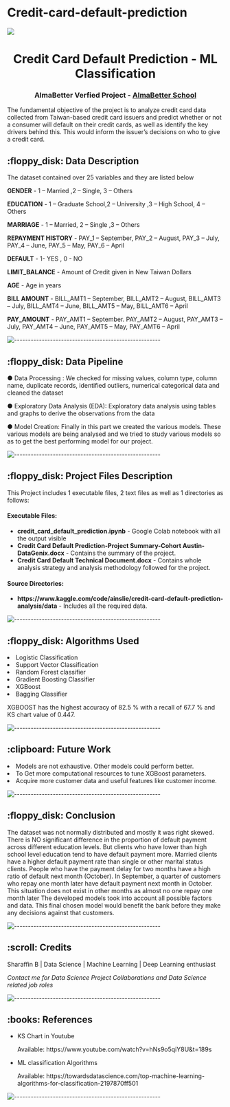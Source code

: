 # Credit-card-default-prediction
<h><img src="https://media.giphy.com/media/xT5LMXFGXmuKKkoCWs/giphy.gif" align="centre"></h>
<h1 align="center"> Credit Card Default Prediction - ML Classification </h1>
<h3 align="center"> AlmaBetter Verfied Project - <a href="https://www.almabetter.com/"> AlmaBetter School </a> </h5>

<p>The fundamental objective of the project is to analyze credit card data collected from Taiwan-based credit card issuers and predict whether or not a consumer will default on their credit cards, as well as identify the key drivers behind this. This would inform the issuer’s decisions on who to give a credit card.</p>

<h2> :floppy_disk: Data Description</h2>

<p>The dataset contained over 25 variables and they are listed below</p>

**GENDER**            -    1 – Married ,2 – Single, 3 – Others

**EDUCATION**         -  1 – Graduate School,2 – University ,3 – High School, 4 – Others 

**MARRIAGE**          -  1 – Married, 2 – Single ,3 – Others

**REPAYMENT HISTORY** -  PAY_1 – September, PAY_2 – August, PAY_3 –  July, PAY_4 – June, PAY_5 –  May, PAY_6 – April

**DEFAULT**           -  1- YES , 0 - NO 

**LIMIT_BALANCE**     - Amount of Credit given in New Taiwan Dollars

**AGE**               - Age in years 

**BILL AMOUNT**       - BILL_AMT1 – September, BILL_AMT2 –  August, BILL_AMT3 – July, BILL_AMT4 – June, BILL_AMT5 – May, BILL_AMT6 – April

**PAY_AMOUNT**        - PAY_AMT1 – September. PAY_AMT2 –  August, PAY_AMT3 –  July, PAY_AMT4 –  June, PAY_AMT5 – May, PAY_AMT6 –  April


![-----------------------------------------------------](https://raw.githubusercontent.com/andreasbm/readme/master/assets/lines/rainbow.png)

<h2> :floppy_disk: Data Pipeline</h2>

● Data Processing : We checked for missing values, column type, column name, duplicate records, identified outliers, numerical categorical data and cleaned the dataset

● Exploratory Data Analysis (EDA): Exploratory data analysis using tables and graphs to derive the observations from the data 

● Model Creation: Finally in this part we created the various models. These various models are being analysed and we tried to study various models so as to get the best performing model for our project.

![-----------------------------------------------------](https://raw.githubusercontent.com/andreasbm/readme/master/assets/lines/rainbow.png)

<h2> :floppy_disk: Project Files Description</h2>

<p>This Project includes 1 executable files, 2 text files as well as 1 directories as follows:</p>
<h4>Executable Files:</h4>

<ul>
  <li><b>credit_card_default_prediction.ipynb</b> - Google Colab notebook with all the output visible</li>
  <li><b>Credit Card Default Prediction-Project Summary-Cohort Austin-DataGenix.docx</b> - Contains the summary of the project.</li>
  <li><b>Credit Card Default Technical Document.docx</b> - Contains whole analysis strategy and analysis methodology followed for the project.</li>
</ul>

<h4>Source Directories:</h4>
<ul>
  <li><b>https://www.kaggle.com/code/ainslie/credit-card-default-prediction-analysis/data</b> - Includes all the required data.</li>
</ul>

![-----------------------------------------------------](https://raw.githubusercontent.com/andreasbm/readme/master/assets/lines/rainbow.png)

<h2> :floppy_disk: Algorithms Used </h2>
<li>Logistic Classification</li>
<li>Support Vector Classification</li>
<li>Random Forest classifier</li>
<li>Gradient Boosting Classifier</li>
<li>XGBoost</li>
<li>Bagging Classifier</li>

<p>XGBOOST  has the highest accuracy of 82.5 % with a recall of 67.7 % and KS chart value of 0.447.</p>

![-----------------------------------------------------](https://raw.githubusercontent.com/andreasbm/readme/master/assets/lines/rainbow.png)

<h2> :clipboard: Future Work</h2>
<li>Models are not exhaustive. Other models could perform better.</li>
<li>To Get more computational resources to tune XGBoost parameters.</li>
<li>Acquire more customer data and useful features like customer income.</li>

![-----------------------------------------------------](https://raw.githubusercontent.com/andreasbm/readme/master/assets/lines/rainbow.png)

<h2>:floppy_disk: Conclusion</h2>
<p>The dataset was not normally distributed and mostly it was right skewed. There is NO significant difference in the proportion of default payment across different education levels. But clients who have lower than high school level education tend to have default payment more. Married clients have a higher default payment rate than single or other marital status clients. People who have the payment delay for two months have a high ratio of default next month (October). In September, a quarter of customers who repay one month later have default payment next month in October. This situation does not exist in other months as almost no one repay one month later The developed models took into account all possible factors and data. This final chosen model would benefit the bank before they make any decisions against that customers.</p>

![-----------------------------------------------------](https://raw.githubusercontent.com/andreasbm/readme/master/assets/lines/rainbow.png)

<!-- CREDITS -->
<h2 id="credits"> :scroll: Credits</h2>

Sharaffin B | Data Science | Machine Learning | Deep Learning enthusiast

<p> <i> Contact me for Data Science Project Collaborations and Data Science related job roles</i></p>

![-----------------------------------------------------](https://raw.githubusercontent.com/andreasbm/readme/master/assets/lines/rainbow.png)
<h2> :books: References</h2>
<ul>
  <li><p>KS Chart in Youtube </p>
      <p>Available: https://www.youtube.com/watch?v=hNs9o5qiY8U&t=189s</p>
  </li>
 
  <li><p>ML classification Algorithms </p>
      <p>Available: https://towardsdatascience.com/top-machine-learning-algorithms-for-classification-2197870ff501</p>
  </li>
 
</ul>

![-----------------------------------------------------](https://raw.githubusercontent.com/andreasbm/readme/master/assets/lines/rainbow.png)



